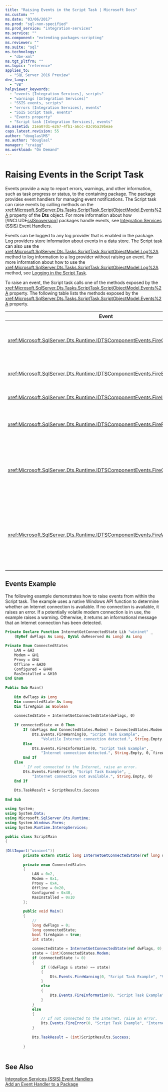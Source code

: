```yaml
---
title: "Raising Events in the Script Task | Microsoft Docs"
ms.custom: ""
ms.date: "03/06/2017"
ms.prod: "sql-non-specified"
ms.prod_service: "integration-services"
ms.service: ""
ms.component: "extending-packages-scripting"
ms.reviewer: ""
ms.suite: "sql"
ms.technology: 
  - "dbe-xml"
ms.tgt_pltfrm: ""
ms.topic: "reference"
applies_to: 
  - "SQL Server 2016 Preview"
dev_langs: 
  - "VB"
helpviewer_keywords: 
  - "events [Integration Services], scripts"
  - "warnings [Integration Services]"
  - "SSIS events, scripts"
  - "errors [Integration Services], events"
  - "SSIS Script task, events"
  - "Events property"
  - "Script task [Integration Services], events"
ms.assetid: 21ea07d1-e267-4fb1-a6cc-82c95a39beae
caps.latest.revision: 55
author: "douglaslMS"
ms.author: "douglasl"
manager: "craigg"
ms.workload: "On Demand"
---
```

# Raising Events in the Script Task
  Events provide a way to report errors, warnings, and other information, such as task progress or status, to the containing package. The package provides event handlers for managing event notifications. The Script task can raise events by calling methods on the <xref:Microsoft.SqlServer.Dts.Tasks.ScriptTask.ScriptObjectModel.Events%2A> property of the **Dts** object. For more information about how [!INCLUDE[ssISnoversion](../../../includes/ssisnoversion-md.md)] packages handle events, see [Integration Services &#40;SSIS&#41; Event Handlers](../../../integration-services/integration-services-ssis-event-handlers.md).  
  
 Events can be logged to any log provider that is enabled in the package. Log providers store information about events in a data store. The Script task can also use the <xref:Microsoft.SqlServer.Dts.Tasks.ScriptTask.ScriptObjectModel.Log%2A> method to log information to a log provider without raising an event. For more information about how to use the <xref:Microsoft.SqlServer.Dts.Tasks.ScriptTask.ScriptObjectModel.Log%2A> method, see [Logging in the Script Task](../../../integration-services/extending-packages-scripting/task/logging-in-the-script-task.md).  
  
 To raise an event, the Script task calls one of the methods exposed by the <xref:Microsoft.SqlServer.Dts.Tasks.ScriptTask.ScriptObjectModel.Events%2A> property. The following table lists the methods exposed by the <xref:Microsoft.SqlServer.Dts.Tasks.ScriptTask.ScriptObjectModel.Events%2A> property.  
  
|Event|Description|  
|-----------|-----------------|  
|<xref:Microsoft.SqlServer.Dts.Runtime.IDTSComponentEvents.FireCustomEvent%2A>|Raises a user-defined custom event in the package.|  
|<xref:Microsoft.SqlServer.Dts.Runtime.IDTSComponentEvents.FireError%2A>|Informs the package of an error condition.|  
|<xref:Microsoft.SqlServer.Dts.Runtime.IDTSComponentEvents.FireInformation%2A>|Provides information to the user.|  
|<xref:Microsoft.SqlServer.Dts.Runtime.IDTSComponentEvents.FireProgress%2A>|Informs the package of the progress of the task.|  
|<xref:Microsoft.SqlServer.Dts.Runtime.IDTSComponentEvents.FireQueryCancel%2A>|Returns a value that indicates whether the package needs the task to shut down prematurely.|  
|<xref:Microsoft.SqlServer.Dts.Runtime.IDTSComponentEvents.FireWarning%2A>|Informs the package that the task is in a state that warrants user notification, but is not an error condition.|  
  
## Events Example  
 The following example demonstrates how to raise events from within the Script task. The example uses a native Windows API function to determine whether an Internet connection is available. If no connection is available, it raises an error. If a potentially volatile modem connection is in use, the example raises a warning. Otherwise, it returns an informational message that an Internet connection has been detected.  
  
```vb  
Private Declare Function InternetGetConnectedState Lib "wininet" _  
    (ByRef dwFlags As Long, ByVal dwReserved As Long) As Long  
  
Private Enum ConnectedStates  
    LAN = &H2  
    Modem = &H1  
    Proxy = &H4  
    Offline = &H20  
    Configured = &H40  
    RasInstalled = &H10  
End Enum  
  
Public Sub Main()  
  
    Dim dwFlags As Long  
    Dim connectedState As Long  
    Dim fireAgain as Boolean  
  
    connectedState = InternetGetConnectedState(dwFlags, 0)  
  
    If connectedState <> 0 Then  
        If (dwFlags And ConnectedStates.Modem) = ConnectedStates.Modem Then  
            Dts.Events.FireWarning(0, "Script Task Example", _  
                "Volatile Internet connection detected.", String.Empty, 0)  
        Else  
            Dts.Events.FireInformation(0, "Script Task Example", _  
                "Internet connection detected.", String.Empty, 0, fireAgain)  
        End If  
    Else  
        ' If not connected to the Internet, raise an error.  
        Dts.Events.FireError(0, "Script Task Example", _  
            "Internet connection not available.", String.Empty, 0)  
    End If  
  
    Dts.TaskResult = ScriptResults.Success  
  
End Sub  
```  
  
```csharp  
using System;  
using System.Data;  
using Microsoft.SqlServer.Dts.Runtime;  
using System.Windows.Forms;  
using System.Runtime.InteropServices;  
  
public class ScriptMain  
{  
  
[DllImport("wininet")]  
        private extern static long InternetGetConnectedState(ref long dwFlags, long dwReserved);  
  
        private enum ConnectedStates  
        {  
            LAN = 0x2,  
            Modem = 0x1,  
            Proxy = 0x4,  
            Offline = 0x20,  
            Configured = 0x40,  
            RasInstalled = 0x10  
        };  
  
        public void Main()  
        {  
            //  
            long dwFlags = 0;  
            long connectedState;  
            bool fireAgain = true;  
            int state;  
  
            connectedState = InternetGetConnectedState(ref dwFlags, 0);  
            state = (int)ConnectedStates.Modem;  
            if (connectedState != 0)  
            {  
                if ((dwFlags & state) == state)  
                {  
                    Dts.Events.FireWarning(0, "Script Task Example", "Volatile Internet connection detected.", String.Empty, 0);  
                }  
                else  
                {  
                    Dts.Events.FireInformation(0, "Script Task Example", "Internet connection detected.", String.Empty, 0, ref fireAgain);  
                }  
            }  
            else  
            {  
                // If not connected to the Internet, raise an error.  
                Dts.Events.FireError(0, "Script Task Example", "Internet connection not available.", String.Empty, 0);  
            }  
  
            Dts.TaskResult = (int)ScriptResults.Success;  
  
        }  
  
```  
  
## See Also  
 [Integration Services &#40;SSIS&#41; Event Handlers](../../../integration-services/integration-services-ssis-event-handlers.md)   
 [Add an Event Handler to a Package](http://msdn.microsoft.com/library/5e56885d-8658-480a-bed9-3f2f8003fd78)  
  
  
